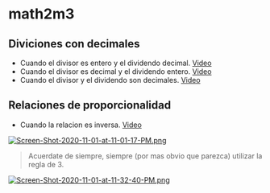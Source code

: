 # math2m3

## Diviciones con decimales 
- Cuando el divisor es entero y el dividendo decimal. [Video](https://www.youtube.com/watch?v=ilQrmlsvO_o&ab_channel=VitualPreparatoria)
- Cuando el divisor es decimal y el dividendo entero. [Video](https://www.youtube.com/watch?v=eGiMJ0o4Mk4&ab_channel=VitualPreparatoria)
- Cuando el divisor y el dividendo son decimales. [Video](https://www.youtube.com/watch?v=tAJwVPwXy2M&ab_channel=VitualPreparatoria)

## Relaciones de proporcionalidad
- Cuando la relacion es inversa. [Video](https://www.youtube.com/watch?v=WzcLzSY9JLA&ab_channel=DanielCarreon)

[![Screen-Shot-2020-11-01-at-11-01-17-PM.png](https://i.postimg.cc/bwz00tQF/Screen-Shot-2020-11-01-at-11-01-17-PM.png)](https://postimg.cc/svNZs1Hp)

> Acuerdate de siempre, siempre (por mas obvio que parezca) utilizar la regla de 3.

[![Screen-Shot-2020-11-01-at-11-32-40-PM.png](https://i.postimg.cc/T3ddRd6D/Screen-Shot-2020-11-01-at-11-32-40-PM.png)](https://postimg.cc/F765pQ1r)
